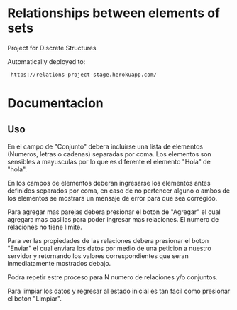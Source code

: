 
# Relationships between elements of sets

Project for Discrete Structures

Automatically deployed to:
```sh
 https://relations-project-stage.herokuapp.com/ 
 ```

 # Documentacion

## Uso
 En el campo de "Conjunto" debera incluirse una lista de elementos (Numeros, letras o cadenas) separadas por coma. Los elementos son sensibles a mayusculas por lo que es diferente el elemento "Hola" de "hola".

En los campos de elementos deberan ingresarse los elementos antes definidos separados por coma, en caso de no pertencer alguno o ambos de los elementos se mostrara un mensaje de error para que sea corregido.

Para agregar mas parejas debera presionar el boton de "Agregar" el cual agregara mas casillas para poder ingresar mas relaciones. El numero de relaciones no tiene limite.

Para ver las propiedades de las relaciones debera presionar el boton "Enviar" el cual enviara los datos por medio de una peticion a nuestro servidor y retornando los valores correspondientes que seran inmediatamente mostrados debajo.

Podra repetir estre proceso para N numero de relaciones y/o conjuntos.

Para limpiar los datos y regresar al estado inicial es tan facil como presionar el boton "Limpiar".

